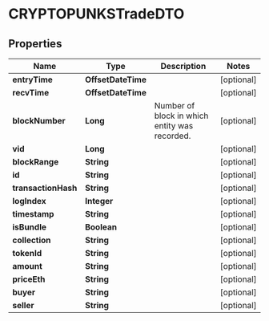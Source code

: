 

# CRYPTOPUNKSTradeDTO


## Properties

| Name | Type | Description | Notes |
|------------ | ------------- | ------------- | -------------|
|**entryTime** | **OffsetDateTime** |  |  [optional] |
|**recvTime** | **OffsetDateTime** |  |  [optional] |
|**blockNumber** | **Long** | Number of block in which entity was recorded. |  [optional] |
|**vid** | **Long** |  |  [optional] |
|**blockRange** | **String** |  |  [optional] |
|**id** | **String** |  |  [optional] |
|**transactionHash** | **String** |  |  [optional] |
|**logIndex** | **Integer** |  |  [optional] |
|**timestamp** | **String** |  |  [optional] |
|**isBundle** | **Boolean** |  |  [optional] |
|**collection** | **String** |  |  [optional] |
|**tokenId** | **String** |  |  [optional] |
|**amount** | **String** |  |  [optional] |
|**priceEth** | **String** |  |  [optional] |
|**buyer** | **String** |  |  [optional] |
|**seller** | **String** |  |  [optional] |



